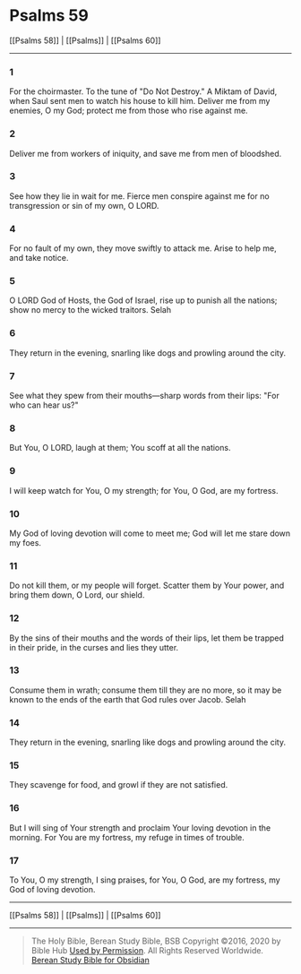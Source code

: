 # Psalms 59

[[Psalms 58]] | [[Psalms]] | [[Psalms 60]]

---

### 1
For the choirmaster. To the tune of "Do Not Destroy." A Miktam of David, when Saul sent men to watch his house to kill him. Deliver me from my enemies, O my God; protect me from those who rise against me.

### 2
Deliver me from workers of iniquity, and save me from men of bloodshed.

### 3
See how they lie in wait for me. Fierce men conspire against me for no transgression or sin of my own, O LORD.

### 4
For no fault of my own, they move swiftly to attack me. Arise to help me, and take notice.

### 5
O LORD God of Hosts, the God of Israel, rise up to punish all the nations; show no mercy to the wicked traitors. Selah

### 6
They return in the evening, snarling like dogs and prowling around the city.

### 7
See what they spew from their mouths—sharp words from their lips: "For who can hear us?"

### 8
But You, O LORD, laugh at them; You scoff at all the nations.

### 9
I will keep watch for You, O my strength; for You, O God, are my fortress.

### 10
My God of loving devotion will come to meet me; God will let me stare down my foes.

### 11
Do not kill them, or my people will forget. Scatter them by Your power, and bring them down, O Lord, our shield.

### 12
By the sins of their mouths and the words of their lips, let them be trapped in their pride, in the curses and lies they utter.

### 13
Consume them in wrath; consume them till they are no more, so it may be known to the ends of the earth that God rules over Jacob. Selah

### 14
They return in the evening, snarling like dogs and prowling around the city.

### 15
They scavenge for food, and growl if they are not satisfied.

### 16
But I will sing of Your strength and proclaim Your loving devotion in the morning. For You are my fortress, my refuge in times of trouble.

### 17
To You, O my strength, I sing praises, for You, O God, are my fortress, my God of loving devotion.

---

[[Psalms 58]] | [[Psalms]] | [[Psalms 60]]

---

> The Holy Bible, Berean Study Bible, BSB
> Copyright &copy;2016, 2020 by Bible Hub
> [Used by Permission](https://berean.bible/terms.htm). All Rights Reserved Worldwide.
> [Berean Study Bible for Obsidian](https://github.com/gapmiss/berean-study-bible-for-obsidian)

